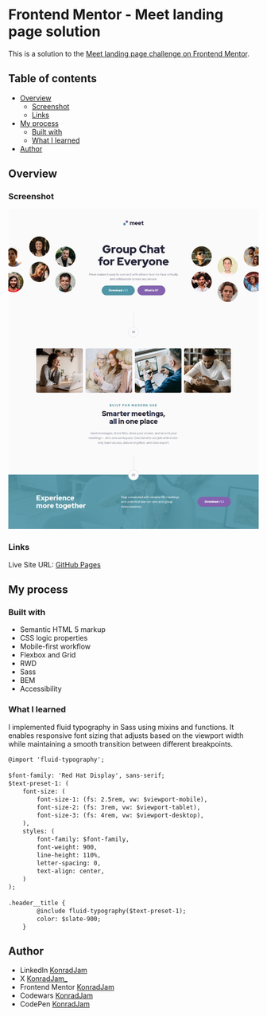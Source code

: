 # Frontend Mentor - Meet landing page solution

This is a solution to the [Meet landing page challenge on Frontend Mentor](https://www.frontendmentor.io/challenges/meet-landing-page-rbTDS6OUR).

## Table of contents 

- [Overview](#overview)
    - [Screenshot](#screenshot)
    - [Links](#links)
- [My process](#my-process)
    - [Built with](#built-with)
    - [What I learned](#what-i-learned)
- [Author](#author)

## Overview

### Screenshot

![](./preview.jpeg)

### Links

Live Site URL: [GitHub Pages](https://konradjam.github.io/meet-landing-page/)

## My process

### Built with

- Semantic HTML 5 markup
- CSS logic properties
- Mobile-first workflow
- Flexbox and Grid
- RWD
- Sass
- BEM
- Accessibility

### What I learned

I implemented fluid typography in Sass using mixins and functions. It enables responsive font sizing that adjusts based on the viewport width while maintaining a smooth transition between different breakpoints.

```
@import 'fluid-typography';

$font-family: 'Red Hat Display', sans-serif;
$text-preset-1: (
    font-size: (
        font-size-1: (fs: 2.5rem, vw: $viewport-mobile),
        font-size-2: (fs: 3rem, vw: $viewport-tablet),
        font-size-3: (fs: 4rem, vw: $viewport-desktop),
    ),
    styles: (
        font-family: $font-family,
        font-weight: 900,
        line-height: 110%,
        letter-spacing: 0,
        text-align: center,
    )
);

.header__title {
        @include fluid-typography($text-preset-1);
        color: $slate-900;
    }
```

## Author

- LinkedIn [KonradJam](www.linkedin.com/in/konradjam)
- X [KonradJam_](https://x.com/KonradJam_)
- Frontend Mentor [KonradJam](https://www.frontendmentor.io/profile/KonradJam)
- Codewars [KonradJam](https://www.codewars.com/users/KonradJam)
- CodePen [KonradJam](https://codepen.io/konradjam)